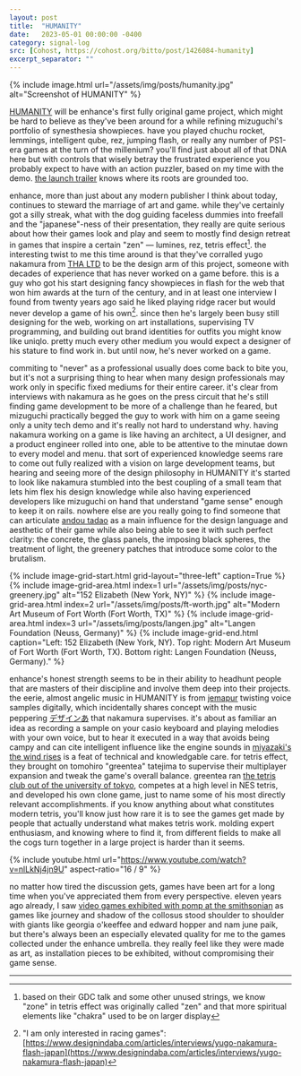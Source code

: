 ```yaml
---
layout: post
title:  "HUMANITY"
date:   2023-05-01 00:00:00 -0400
category: signal-log
src: [Cohost, https://cohost.org/bitto/post/1426084-humanity]
excerpt_separator: ""
---
```


{% include image.html url="/assets/img/posts/humanity.jpg" alt="Screenshot of HUMANITY" %}

[HUMANITY](https://humanity.game/) will be enhance's first fully original game project, which might be hard to believe as they've been around for a while refining mizuguchi's portfolio of synesthesia showpieces. have you played chuchu rocket, lemmings, intelligent qube, rez, jumping flash, or really any number of PS1-era games at the turn of the millenium? you'll find just about all of that DNA here but with controls that wisely betray the frustrated experience you probably expect to have with an action puzzler, based on my time with the demo. [the launch trailer](https://www.youtube.com/watch?v=iM1yO7bcqqk) knows where its roots are grounded too.

enhance, more than just about any modern publisher I think about today, continues to steward the marriage of art and game. while they've certainly got a silly streak, what with the dog guiding faceless dummies into freefall and the "japanese"-ness of their presentation, they really are quite serious about how their games look and play and seem to mostly find design retreat in games that inspire a certain "zen" — lumines, rez, tetris effect[^1]. the interesting twist to me this time around is that they've corralled yugo nakamura from [THA LTD](https://tha.jp/) to be the design arm of this project, someone with decades of experience that has never worked on a game before. this is a guy who got his start designing fancy showpieces in flash for the web that won him awards at the turn of the century, and in at least one interview I found from twenty years ago said he liked playing ridge racer but would never develop a game of his own[^2]. since then he's largely been busy still designing for the web, working on art installations, supervising TV programming, and building out brand identities for outfits you might know like uniqlo. pretty much every other medium you would expect a designer of his stature to find work in. but until now, he's never worked on a game. 

commiting to "never" as a professional usually does come back to bite you, but it's not a surprising thing to hear when many design professionals may work only in specific fixed mediums for their entire career. it's clear from interviews with nakamura as he goes on the press circuit that he's still finding game development to be more of a challenge than he feared, but mizuguchi practically begged the guy to work with him on a game seeing only a unity tech demo and it's really not hard to understand why. having nakamura working on a game is like having an architect, a UI designer, and a product engineer rolled into one, able to be attentive to the minutae down to every model and menu. that sort of experienced knowledge seems rare to come out fully realized with a vision on large development teams, but hearing and seeing more of the design philosophy in HUMANITY it's started to look like nakamura stumbled into the best coupling of a small team that lets him flex his design knowledge while also having experienced developers like mizuguchi on hand that understand "game sense" enough to keep it on rails. nowhere else are you really going to find someone that can articulate [andou tadao](https://en.wikipedia.org/wiki/Tadao_Ando) as a main influence for the design language and aesthetic of their game while also being able to see it with such perfect clarity: the concrete, the glass panels, the imposing black spheres, the treatment of light, the greenery patches that introduce some color to the brutalism.

{% include image-grid-start.html grid-layout="three-left" caption=True %}
{% include image-grid-area.html index=1 url="/assets/img/posts/nyc-greenery.jpg" alt="152 Elizabeth (New York, NY)" %}
{% include image-grid-area.html index=2 url="/assets/img/posts/ft-worth.jpg" alt="Modern Art Museum of Fort Worth (Fort Worth, TX)" %}
{% include image-grid-area.html index=3 url="/assets/img/posts/langen.jpg" alt="Langen Foundation (Neuss, Germany)" %}
{% include image-grid-end.html caption="Left: 152 Elizabeth (New York, NY). Top right: Modern Art Museum of Fort Worth (Fort Worth, TX). Bottom right: Langen Foundation (Neuss, Germany)." %}

enhance's honest strength seems to be in their ability to headhunt people that are masters of their discipline and involve them deep into their projects. the eerie, almost angelic music in HUMANITY is from [jemapur](https://www.last.fm/music/Jemapur) twisting voice samples digitally, which incidentally shares concept with the music peppering [デザインあ](https://www.nhk.or.jp/design-ah/) that nakamura supervises. it's about as familiar an idea as recording a sample on your casio keyboard and playing melodies with your own voice, but to hear it executed in a way that avoids being campy and can cite intelligent influence like the engine sounds in [miyazaki's the wind rises](https://en.wikipedia.org/wiki/The_Wind_Rises) is a feat of technical and knowledgable care. for tetris effect, they brought on tomohiro "greentea" tatejima to supervise their multiplayer expansion and tweak the game's overall balance. greentea ran [the tetris club out of the university of tokyo](https://sites.google.com/view/uttetris/index), competes at a high level in NES tetris, and developed his own clone game, just to name some of his most directly relevant accomplishments. if you know anything about what constitutes modern tetris, you'll know just how rare it is to see the games get made by people that actually understand what makes tetris work. molding expert enthusiasm, and knowing where to find it, from different fields to make all the cogs turn together in a large project is harder than it seems. 

{% include youtube.html url="https://www.youtube.com/watch?v=nlLkNj4jn9U" aspect-ratio="16 / 9" %}

no matter how tired the discussion gets, games have been art for a long time when you've appreciated them from every perspective. eleven years ago already, I saw [video games exhibited with pomp at the smithsonian](https://americanart.si.edu/exhibitions/games) as games like journey and shadow of the collosus stood shoulder to shoulder with giants like georgia o'keeffee and edward hopper and nam june paik, but there's always been an especially elevated quality for me to the games collected under the enhance umbrella. they really feel like they were made as art, as installation pieces to be exhibited, without compromising their game sense.

---

[^1]: based on their GDC talk and some other unused strings, we know "zone" in tetris effect was originally called "zen" and that more spiritual elements like "chakra" used to be on larger display
[^2]: "I am only interested in racing games": [https://www.designindaba.com/articles/interviews/yugo-nakamura-flash-japan](https://www.designindaba.com/articles/interviews/yugo-nakamura-flash-japan)